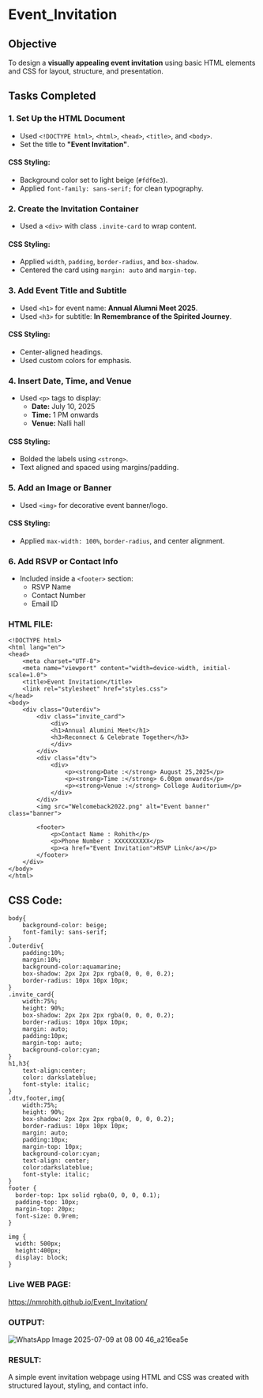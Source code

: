 # Event_Invitation

## Objective
To design a **visually appealing event invitation** using basic HTML elements and CSS for layout, structure, and presentation.
## Tasks Completed
### 1. Set Up the HTML Document
- Used `<!DOCTYPE html>`, `<html>`, `<head>`, `<title>`, and `<body>`.
- Set the title to **"Event Invitation"**.

#### CSS Styling:
- Background color set to light beige (`#fdf6e3`).
- Applied `font-family: sans-serif;` for clean typography.

### 2. Create the Invitation Container
- Used a `<div>` with class `.invite-card` to wrap content.

#### CSS Styling:
- Applied `width`, `padding`, `border-radius`, and `box-shadow`.
- Centered the card using `margin: auto` and `margin-top`.

### 3. Add Event Title and Subtitle
- Used `<h1>` for event name: **Annual Alumni Meet 2025**.
- Used `<h3>` for subtitle: **In Remembrance of the Spirited Journey**.

#### CSS Styling:
- Center-aligned headings.
- Used custom colors for emphasis.

### 4. Insert Date, Time, and Venue
- Used `<p>` tags to display:
  - **Date:** July 10, 2025
  - **Time:** 1 PM onwards
  - **Venue:** Nalli hall

#### CSS Styling:
- Bolded the labels using `<strong>`.
- Text aligned and spaced using margins/padding.

### 5. Add an Image or Banner
- Used `<img>` for decorative event banner/logo.

#### CSS Styling:
- Applied `max-width: 100%`, `border-radius`, and center alignment.

### 6. Add RSVP or Contact Info
- Included inside a `<footer>` section:
  - RSVP Name
  - Contact Number
  - Email ID
### HTML FILE:
```
<!DOCTYPE html>
<html lang="en">
<head>
    <meta charset="UTF-8">
    <meta name="viewport" content="width=device-width, initial-scale=1.0">
    <title>Event Invitation</title>
    <link rel="stylesheet" href="styles.css">
</head>
<body>
    <div class="Outerdiv">
        <div class="invite_card">
            <div>
            <h1>Annual Alumini Meet</h1>
            <h3>Reconnect & Celebrate Together</h3>
            </div>
        </div>
        <div class="dtv">
            <div>
                <p><strong>Date :</strong> August 25,2025</p>
                <p><strong>Time :</strong> 6.00pm onwards</p>
                <p><strong>Venue :</strong> College Auditorium</p>
            </div>
        </div>
        <img src="Welcomeback2022.png" alt="Event banner" class="banner">

        <footer>
            <p>Contact Name : Rohith</p>
            <p>Phone Number : XXXXXXXXXX</p>
            <p><a href="Event Invitation">RSVP Link</a></p>
        </footer>
    </div>
</body>
</html>
```

## CSS Code:
```
body{
    background-color: beige;
    font-family: sans-serif;
}
.Outerdiv{
    padding:10%;
    margin:10%;
    background-color:aquamarine;
    box-shadow: 2px 2px 2px rgba(0, 0, 0, 0.2);
    border-radius: 10px 10px 10px;
}
.invite_card{
    width:75%;
    height: 90%;
    box-shadow: 2px 2px 2px rgba(0, 0, 0, 0.2);
    border-radius: 10px 10px 10px;
    margin: auto;
    padding:10px;
    margin-top: auto;
    background-color:cyan;
}
h1,h3{
    text-align:center;
    color: darkslateblue;
    font-style: italic;
}
.dtv,footer,img{
    width:75%;
    height: 90%;
    box-shadow: 2px 2px 2px rgba(0, 0, 0, 0.2);
    border-radius: 10px 10px 10px;
    margin: auto;
    padding:10px;
    margin-top: 10px;
    background-color:cyan;
    text-align: center;
    color:darkslateblue;
    font-style: italic;
}
footer {
  border-top: 1px solid rgba(0, 0, 0, 0.1);
  padding-top: 10px;
  margin-top: 20px;
  font-size: 0.9rem;
}

img {
  width: 500px;
  height:400px;
  display: block;
}
```

### Live WEB PAGE:
https://nmrohith.github.io/Event_Invitation/
### OUTPUT:
![WhatsApp Image 2025-07-09 at 08 00 46_a216ea5e](https://github.com/user-attachments/assets/7115fb5a-d079-4d65-acac-7a70326143a9)


### RESULT:
A simple event invitation webpage using HTML and CSS was created with structured layout, styling, and contact info.
